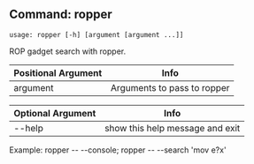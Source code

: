 ## Command: ropper ##
```
usage: ropper [-h] [argument [argument ...]]
```
ROP gadget search with ropper.  

| Positional Argument | Info |
|---------------------|------|
| argument | Arguments to pass to ropper |

| Optional Argument | Info |
|---------------------|------|
| --help | show this help message and exit |


Example: ropper -- --console; ropper -- --search 'mov e?x'

